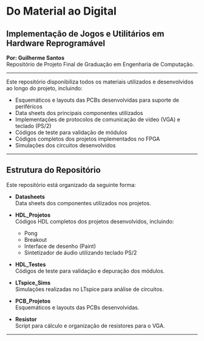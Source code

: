 # Do Material ao Digital

## Implementação de Jogos e Utilitários em Hardware Reprogramável

**Por: Guilherme Santos**  
Repositório de Projeto Final de Graduação em Engenharia de Computação.

---

Este repositório disponibiliza todos os materiais utilizados e desenvolvidos ao longo do projeto, incluindo:

- Esquemáticos e layouts das PCBs desenvolvidas para suporte de periféricos
- Data sheets dos principais componentes utilizados
- Implementações de protocolos de comunicação de vídeo (VGA) e teclado (PS/2)
- Códigos de teste para validação de módulos
- Códigos completos dos projetos implementados no FPGA
- Simulações dos circuitos desenvolvidos

---

## Estrutura do Repositório

Este repositório está organizado da seguinte forma:

- **Datasheets**  
  Data sheets dos componentes utilizados nos projetos.

- **HDL_Projetos**  
  Códigos HDL completos dos projetos desenvolvidos, incluindo:
  - Pong
  - Breakout
  - Interface de desenho (Paint)
  - Sintetizador de áudio utilizando teclado PS/2

- **HDL_Testes**  
  Códigos de teste para validação e depuração dos módulos.

- **LTspice_Sims**  
  Simulações realizadas no LTspice para análise de circuitos.

- **PCB_Projetos**  
  Esquemáticos e layouts das PCBs desenvolvidas.

- **Resistor**  
  Script para cálculo e organização de resistores para o VGA.

---
